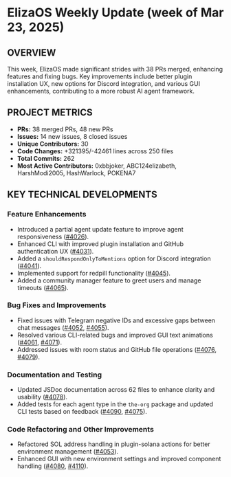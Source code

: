 # ElizaOS Weekly Update (week of Mar 23, 2025)

## OVERVIEW

This week, ElizaOS made significant strides with 38 PRs merged, enhancing features and fixing bugs. Key improvements include better plugin installation UX, new options for Discord integration, and various GUI enhancements, contributing to a more robust AI agent framework.

## PROJECT METRICS

- **PRs:** 38 merged PRs, 48 new PRs
- **Issues:** 14 new issues, 8 closed issues
- **Unique Contributors:** 30
- **Code Changes:** +321395/-42461 lines across 250 files
- **Total Commits:** 262
- **Most Active Contributors:** 0xbbjoker, ABC124elizabeth, HarshModi2005, HashWarlock, POKENA7

## KEY TECHNICAL DEVELOPMENTS

### Feature Enhancements

- Introduced a partial agent update feature to improve agent responsiveness ([#4026](https://github.com/elizaos/eliza/pull/4026)).
- Enhanced CLI with improved plugin installation and GitHub authentication UX ([#4031](https://github.com/elizaos/eliza/pull/4031)).
- Added a `shouldRespondOnlyToMentions` option for Discord integration ([#4041](https://github.com/elizaos/eliza/pull/4041)).
- Implemented support for redpill functionality ([#4045](https://github.com/elizaos/eliza/pull/4045)).
- Added a community manager feature to greet users and manage timeouts ([#4065](https://github.com/elizaos/eliza/pull/4065)).

### Bug Fixes and Improvements

- Fixed issues with Telegram negative IDs and excessive gaps between chat messages ([#4052](https://github.com/elizaos/eliza/pull/4052), [#4055](https://github.com/elizaos/eliza/pull/4055)).
- Resolved various CLI-related bugs and improved GUI text animations ([#4061](https://github.com/elizaos/eliza/pull/4061), [#4071](https://github.com/elizaos/eliza/pull/4071)).
- Addressed issues with room status and GitHub file operations ([#4076](https://github.com/elizaos/eliza/pull/4076), [#4079](https://github.com/elizaos/eliza/pull/4079)).

### Documentation and Testing

- Updated JSDoc documentation across 62 files to enhance clarity and usability ([#4078](https://github.com/elizaos/eliza/pull/4078)).
- Added tests for each agent type in the `the-org` package and updated CLI tests based on feedback ([#4090](https://github.com/elizaos/eliza/pull/4090), [#4075](https://github.com/elizaos/eliza/pull/4075)).

### Code Refactoring and Other Improvements

- Refactored SOL address handling in plugin-solana actions for better environment management ([#4053](https://github.com/elizaos/eliza/pull/4053)).
- Enhanced GUI with new environment settings and improved component handling ([#4080](https://github.com/elizaos/eliza/pull/4080), [#4110](https://github.com/elizaos/eliza/pull/4110)).
